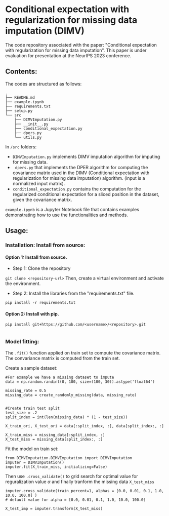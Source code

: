 
# Conditional expectation with regularization for missing data imputation (DIMV) 

The code repository associated with the paper: "Conditional expectation with regularization for missing data imputation". This paper is under evaluation for presentation at the NeurIPS 2023 conference.


## Contents:
The codes are structured as follows:  

``` 
.
├── README.md
├── example.ipynb
├── requirements.txt
├── setup.py
└── src
    ├── DIMVImputation.py
    ├── __init__.py
    ├── conditional_expectation.py
    ├── dpers.py
    └── utils.py 
 ``` 
 
 

In ```/src``` folders:

- ```DIMVImputation.py``` implements DIMV imputation algorithm for imputing for missing data. 
- ``` dpers.py``` that implements the DPER algorithm for computing the covariance matrix used in the DIMV (Conditional expectation with regularization for missing data imputation) algorithm. (input is a normalized input matrix). 
- ```conditional_expectation.py``` contains the computation for the regularized conditional expectation for a sliced position in the dataset, given the covariance matrix. 
    
```example.ipynb``` is a Jupyter Notebook file that contains examples demonstrating how to use the functionalities and methods. 


## Usage: 
### Installation: Install from source: 

#### Option 1: Install from source. 

- Step 1: Clone the repository 

```git clone <repository-url>``` 
Then, create a virtual environment and activate the environment. 

- Step 2: Install the libraries from the "requirements.txt" file.  

```
pip install -r requirements.txt 
```

#### Option 2: Install with pip. 

```
pip install git+https://github.com/<username>/<repository>.git
 
``` 
### Model fitting: 

The ```.fit()``` function applied on train set to compute the covariance matrix. The convariance matrix is computed from the train set. 

Create a sample dataset: 
```
#For example we have a missing dataset to impute   
data = np.random.randint(0, 100, size=(100, 30)).astype('float64')

missing_rate = 0.5
missing_data = create_randomly_missing(data, missing_rate)


#Create train test split
test_size = .2
split_index = int(len(missing_data) * (1 - test_size))

X_train_ori, X_test_ori = data[:split_index, :], data[split_index:, :]

X_train_miss = missing_data[:split_index, :]
X_test_miss = missing_data[split_index:, :]  

```  

Fit the model on train set: 
``` 
from DIMVImputation.DIMVImputation import DIMVImputation 
imputer = DIMVImputation()
imputer.fit(X_train_miss, initializing=False) 
```

Then use ```.cross_validate()``` to grid search for optimal value for reguralization value $\alpha$ and finally tranform the missing data ```X_test_miss``` 

```
imputer.cross_validate(train_percent=1, alphas = [0.0, 0.01, 0.1, 1.0, 10.0, 100.0] ) 
# default value for alpha = [0.0, 0.01, 0.1, 1.0, 10.0, 100.0] 

X_test_imp = imputer.transform(X_test_miss) 

```
 
